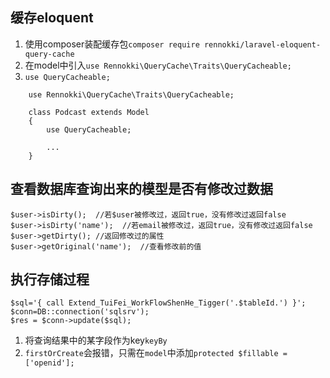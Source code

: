## 缓存eloquent
1. 使用composer装配缓存包`composer require rennokki/laravel-eloquent-query-cache`
2. 在model中引入`use Rennokki\QueryCache\Traits\QueryCacheable;`
3. `use QueryCacheable;`
```
    use Rennokki\QueryCache\Traits\QueryCacheable;
    
    class Podcast extends Model
    {
        use QueryCacheable;
    
        ...
    }
```
## 查看数据库查询出来的模型是否有修改过数据
```
$user->isDirty();  //若$user被修改过，返回true，没有修改过返回false
$user->isDirty('name');  //若email被修改过，返回true，没有修改过返回false
$user->getDirty(); //返回修改过的属性
$user->getOriginal('name');  //查看修改前的值
```
## 执行存储过程
```
$sql='{ call Extend_TuiFei_WorkFlowShenHe_Tigger('.$tableId.') }';
$conn=DB::connection('sqlsrv');
$res = $conn->update($sql);
```

1. 将查询结果中的某字段作为key`keyBy`
2. `firstOrCreate`会报错，只需在`model`中添加`protected $fillable = ['openid'];`